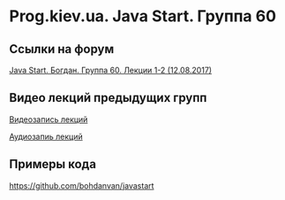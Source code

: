 Prog.kiev.ua. Java Start. Группа 60
===

## Cсылки на форум

[Java Start. Богдан. Группа 60. Лекции 1-2 (12.08.2017)](https://prog.kiev.ua/forum/index.php/topic,3072.0.html)

## Видео лекций предыдущих групп

[Видеозапись лекций](https://mega.nz/#F!SRclnQQT)

[Аудиозапиь лекций](https://mega.nz/#F!GY8UjTBS)

## Примеры кода

https://github.com/bohdanvan/javastart
